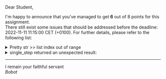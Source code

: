 Dear Student,

I'm happy to announce that you've managed to get **6** out of 8 points for this assignment.\
There still exist some issues that should be addressed before the deadline: 2022-11-11 11:15:00 CET (+0100). For further details, please refer to the following list:

<details><summary>Pretty str &gt;&gt; list index out of range</summary></details>
<details><summary>single_step returned an unexpected result:</summary>- got unexpected exception 'LambdaSemantics.is_term_val() takes 1 positional argument but 2 were given' starting from '(((\x.x) (\x.(x y))) (\x.x))'<br>- got unexpected exception 'LambdaSemantics.is_term_val() takes 1 positional argument but 2 were given' starting from '((\x.x) ((\x.x) (\x.(x y))))'<br>- got unexpected exception 'LambdaSemantics.is_term_val() takes 1 positional argument but 2 were given' starting from '((\x.x) (\x.(x y)))'</details>

-----------
I remain your faithful servant\
_Bobot_